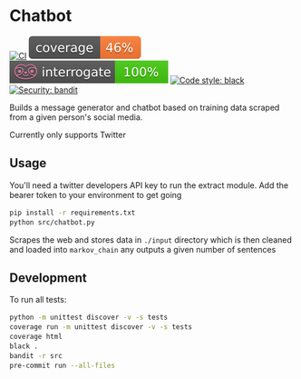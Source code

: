 # Chatbot

[![CI](https://github.com/danmassarano/chatbot/actions/workflows/CI.yml/badge.svg)](https://github.com/danmassarano/chatbot/actions/workflows/CI.yml)
[![coverage](https://github.com/danmassarano/chatbot/blob/4d064381b7324b855869c01471075b16a422bb76/.github/badges/coverage_badge.svg)](https://coverage.readthedocs.io/en/6.4.4/)
[![docs](https://github.com/danmassarano/chatbot/blob/4d064381b7324b855869c01471075b16a422bb76/.github/badges/interrogate_badge.svg)](https://interrogate.readthedocs.io/en/latest/?badge=latest)
[![Code style: black](https://img.shields.io/badge/code%20style-black-000000.svg)](https://github.com/psf/black)
[![Security: bandit](https://img.shields.io/badge/security-bandit-yellow.svg)](https://github.com/PyCQA/bandit)

Builds a message generator and chatbot based on training data scraped from a
given person's social media.

Currently only supports Twitter

## Usage

You'll need a twitter developers API key to run the extract module. Add the
bearer token to your environment to get going

```sh
pip install -r requirements.txt
python src/chatbot.py
```

Scrapes the web and stores data in `./input` directory which is then cleaned
and loaded into `markov_chain` any outputs a given number of sentences

## Development

To run all tests:

```sh
python -m unittest discover -v -s tests
coverage run -m unittest discover -v -s tests
coverage html
black .
bandit -r src
pre-commit run --all-files
```
